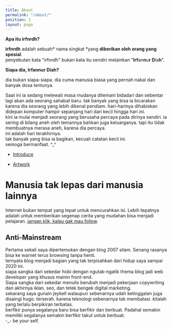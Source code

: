 ```yaml
---
title: About
permalink: "/about/"
position: 1
layout: page
---
```


**Apa itu irfnrdh?**

**irfnrdh** adalah sebuah* nama singkat *yang **diberikan oleh orang yang spesial**. \
penyebutan kata "irfnrdh" bukan kata itu sendiri melainkan "**Irf**an**n**u**r** **D**ia**h**".

**Siapa dia, Irfannur Diah?**

dia bukan siapa-siapa. 
dia cuma manusia biasa yang pernah nakal dan banyak dosa tentunya.<br/>

Saat ini ia sedang melewati masa mudanya ditemani bidadari dan sebentar lagi akan ada seorang sahabat baru.
tak banyak yang bisa ia bicarakan karena dia seorang yang lebih dikenal pendiam.
hari-harinya dihabiskan didepan komputer hampir sepanjang hari dari kecil hingga hari ini.
<br/>
kini ia mulai menjadi seorang yang berusaha percaya pada dirinya sendiri.
ia sering di bilang aneh oleh temannya bahkan juga keluarganya.
tapi itu tidak membuatnya merasa aneh, karena dia percaya.
<br/>
ini adalah hari terakhirnya.
<br/>
tak banyak yang bisa ia bagikan, kecuali catatan kecil ini.
<br/>
semoga bermanfaat. ^_^
<br/>

* [Introduce](https://irfnrdh.github.io/intro/)

* [Artwork](https://irfnrdh.github.io/karya/)

# Manusia tak lepas dari manusia lainnya

Internet bukan tempat yang tepat untuk mencurahkan isi. Lebih tepatnya adalah untuk memberikan segenap cerita yang mudahan bisa menjadi pelajaran. [jangan klik, kalau gak mau follow](https://instagram.com/irfnrdh).

## Anti-Mainstream

Pertama sekali saya dipertemukan dengan blog 2007 silam. Senang rasanya bisa ke warnet terus browsing tanpa henti. <br/>
ternyata blog menjadi bagian yang tak terpisahkan dari hidup saya sampai 2020 ini. <br/>
siapa sangka dari sekedar hobi dengan ngutak-ngatik thema blog jadi web developer yang khusus mainin front-end.<br/>
Siapa sangka dari sekedar menulis berubah menjadi pekerjaan copywriting dan akhirnya iklan, seo, dan tetek bengek digital marketing.
<br/>
sekarang saya gunain jeykell walaupun sebenarnya udah ketinggalan juga disaingi hugo.
terserah. karena teknologi sebenarnya tak membatasi. kitalah yang terlalu berpikiran terbatas.
<br/>
berfikir punya segalanya baru bisa berfikir dan berbuat. Padahal semakin memiliki segalanya semakin berfikir takut untuk berbuat.
<br/>
-_- be your self.